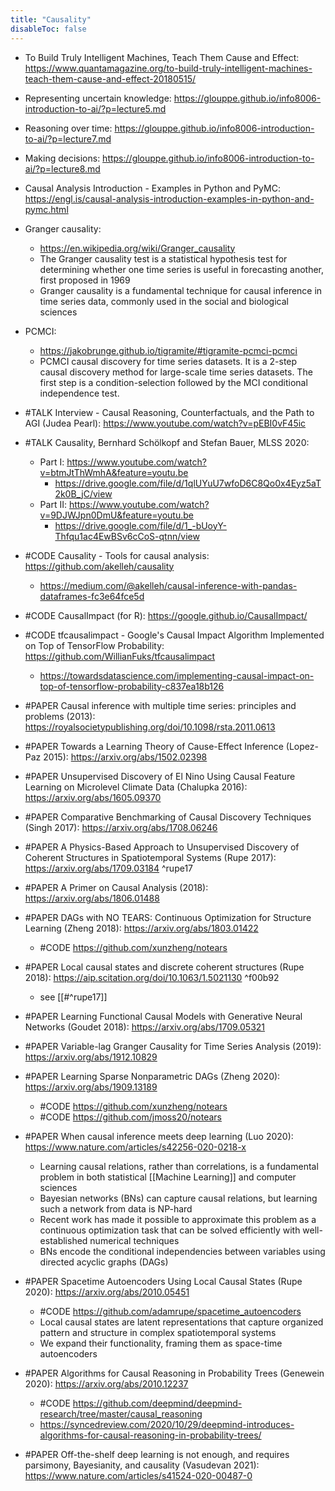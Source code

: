 ```yaml
---
title: "Causality"
disableToc: false 
---
```


- To Build Truly Intelligent Machines, Teach Them Cause and Effect: https://www.quantamagazine.org/to-build-truly-intelligent-machines-teach-them-cause-and-effect-20180515/
- Representing uncertain knowledge: https://glouppe.github.io/info8006-introduction-to-ai/?p=lecture5.md
- Reasoning over time: https://glouppe.github.io/info8006-introduction-to-ai/?p=lecture7.md
- Making decisions: https://glouppe.github.io/info8006-introduction-to-ai/?p=lecture8.md
- Causal Analysis Introduction - Examples in Python and PyMC: https://engl.is/causal-analysis-introduction-examples-in-python-and-pymc.html
- Granger causality: 
	- https://en.wikipedia.org/wiki/Granger_causality
	- The Granger causality test is a statistical hypothesis test for determining whether one time series is useful in forecasting another, first proposed in 1969
	- Granger causality is a fundamental technique for causal inference in time series data, commonly used in the social and biological sciences
- PCMCI:
	- https://jakobrunge.github.io/tigramite/#tigramite-pcmci-pcmci
	- PCMCI causal discovery for time series datasets. It is a 2-step causal discovery method for large-scale time series datasets. The first step is a condition-selection followed by the MCI conditional independence test.

- #TALK Interview - Causal Reasoning, Counterfactuals, and the Path to AGI (Judea Pearl): https://www.youtube.com/watch?v=pEBI0vF45ic
- #TALK Causality, Bernhard Schölkopf and Stefan Bauer, MLSS 2020: 
	- Part I: https://www.youtube.com/watch?v=btmJtThWmhA&feature=youtu.be
		- https://drive.google.com/file/d/1qlUYuU7wfoD6C8Qo0x4Eyz5aT2k0B_jC/view
	- Part II: https://www.youtube.com/watch?v=9DJWJpn0DmU&feature=youtu.be
		- https://drive.google.com/file/d/1_-bUoyY-Thfqu1ac4EwBSv6cCoS-qtnn/view

- #CODE Causality - Tools for causal analysis: https://github.com/akelleh/causality
	- https://medium.com/@akelleh/causal-inference-with-pandas-dataframes-fc3e64fce5d
- #CODE CausalImpact (for R): https://google.github.io/CausalImpact/
- #CODE tfcausalimpact - Google's Causal Impact Algorithm Implemented on Top of TensorFlow Probability: https://github.com/WillianFuks/tfcausalimpact
	- https://towardsdatascience.com/implementing-causal-impact-on-top-of-tensorflow-probability-c837ea18b126
  
  
- #PAPER Causal inference with multiple time series: principles and problems (2013): https://royalsocietypublishing.org/doi/10.1098/rsta.2011.0613
- #PAPER Towards a Learning Theory of Cause-Effect Inference (Lopez-Paz 2015): https://arxiv.org/abs/1502.02398
- #PAPER Unsupervised Discovery of El Nino Using Causal Feature Learning on Microlevel Climate Data (Chalupka 2016): https://arxiv.org/abs/1605.09370
- #PAPER Comparative Benchmarking of Causal Discovery Techniques (Singh 2017): https://arxiv.org/abs/1708.06246
- #PAPER A Physics-Based Approach to Unsupervised Discovery of Coherent Structures in Spatiotemporal Systems (Rupe 2017): https://arxiv.org/abs/1709.03184 ^rupe17
- #PAPER A Primer on Causal Analysis (2018): https://arxiv.org/abs/1806.01488
- #PAPER DAGs with NO TEARS: Continuous Optimization for Structure Learning (Zheng 2018): https://arxiv.org/abs/1803.01422
	- #CODE https://github.com/xunzheng/notears
- #PAPER Local causal states and discrete coherent structures (Rupe 2018): https://aip.scitation.org/doi/10.1063/1.5021130 ^f00b92
	- see [[#^rupe17]]
- #PAPER Learning Functional Causal Models with Generative Neural Networks (Goudet 2018): https://arxiv.org/abs/1709.05321
- #PAPER Variable-lag Granger Causality for Time Series Analysis (2019): https://arxiv.org/abs/1912.10829
- #PAPER Learning Sparse Nonparametric DAGs (Zheng 2020): https://arxiv.org/abs/1909.13189
	- #CODE https://github.com/xunzheng/notears
	- #CODE https://github.com/jmoss20/notears
- #PAPER When causal inference meets deep learning (Luo 2020): https://www.nature.com/articles/s42256-020-0218-x
	- Learning causal relations, rather than correlations, is a fundamental problem in both statistical [[Machine Learning]] and computer sciences
	- Bayesian networks (BNs) can capture causal relations, but learning such a network from data is NP-hard
	- Recent work has made it possible to approximate this problem as a continuous optimization task that can be solved efficiently with well-established numerical techniques
	- BNs encode the conditional independencies between variables using directed acyclic graphs (DAGs)
- #PAPER Spacetime Autoencoders Using Local Causal States (Rupe 2020): https://arxiv.org/abs/2010.05451
	- #CODE https://github.com/adamrupe/spacetime_autoencoders
	- Local causal states are latent representations that capture organized pattern and structure in complex spatiotemporal systems
	- We expand their functionality, framing them as space-time autoencoders
- #PAPER Algorithms for Causal Reasoning in Probability Trees (Genewein 2020): https://arxiv.org/abs/2010.12237
	- #CODE https://github.com/deepmind/deepmind-research/tree/master/causal_reasoning
	- https://syncedreview.com/2020/10/29/deepmind-introduces-algorithms-for-causal-reasoning-in-probability-trees/
- #PAPER Off-the-shelf deep learning is not enough, and requires parsimony, Bayesianity, and causality (Vasudevan 2021): https://www.nature.com/articles/s41524-020-00487-0



